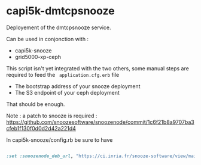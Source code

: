 capi5k-dmtcpsnooze
==================

Deployement of the dmtcpsnooze service.

Can be used in conjonction with :
* capi5k-snooze
* grid5000-xp-ceph

This script isn't yet integrated with the two others, some manual steps are required to feed the
``` application.cfg.erb``` file

* The bootstrap address of your snooze deployment
* The S3 endpoint of your ceph deployment

That should be enough.

Note : a patch to snooze is required : https://github.com/snoozesoftware/snoozenode/commit/1c6f21b8a9707ba3cfeb1f130f0d0d2d42a221d4

In capi5k-snooze/config.rb be sure to have

```ruby

:set :snoozenode_deb_url, "https://ci.inria.fr/snooze-software/view/maint/job/maint-2.1.0-snoozenode/ws/distributions/deb-package/snoozenode_2.1.6-0_all.deb"

```
